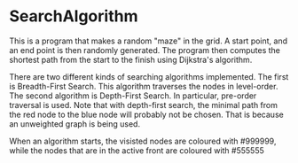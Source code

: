 SearchAlgorithm
===============

 This is a program that makes a random "maze" in the grid. A start point, and an end point is 
 then randomly generated. The program then computes the shortest path from the start to the finish 
 using Dijkstra's algorithm.

There are two different kinds of searching algorithms implemented. The first is Breadth-First 
Search. This algorithm traverses the nodes in level-order. The second algorithm is Depth-First 
Search. In particular, pre-order traversal is used. Note that with depth-first search, the minimal 
path from the red node to the blue node will probably not be chosen. That is because an unweighted 
graph is being used.

When an algorithm starts, the visisted nodes are coloured with #999999, while the nodes that are in 
the active front are coloured with #555555 
